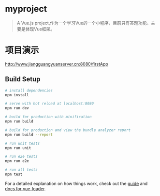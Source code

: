 # myproject

> A Vue.js project,作为一个学习Vue的一个小程序，目前只有答题功能。主要是体现Vue框架。

# 项目演示
http://www.jiangguangyuanserver.cn:8080/firstApp

## Build Setup

``` bash
# install dependencies
npm install

# serve with hot reload at localhost:8080
npm run dev

# build for production with minification
npm run build

# build for production and view the bundle analyzer report
npm run build --report

# run unit tests
npm run unit

# run e2e tests
npm run e2e

# run all tests
npm test
```

For a detailed explanation on how things work, check out the [guide](http://vuejs-templates.github.io/webpack/) and [docs for vue-loader](http://vuejs.github.io/vue-loader).
